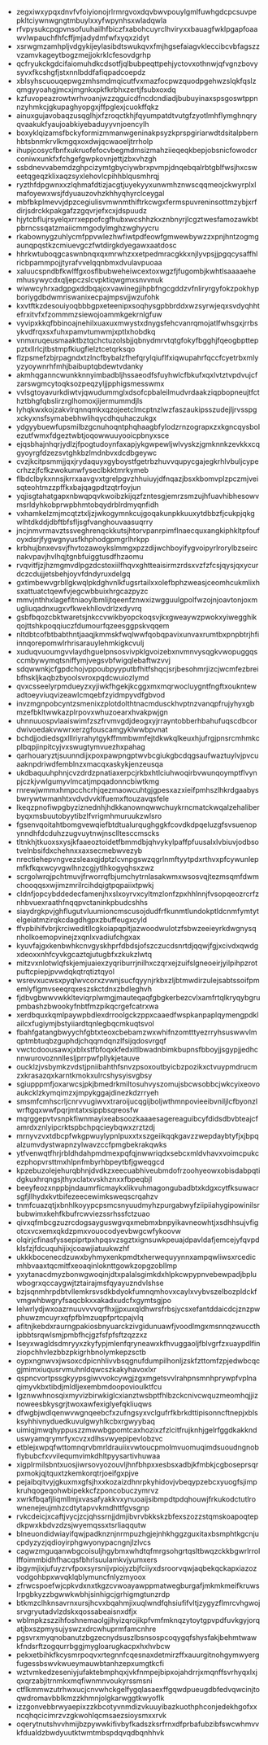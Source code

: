 * zegxiwxypqxdnvfvfoiyionojrlrmrgvoxdqvbwvpouylgmlfuwhgdcpcsuvpepkltciywnwgngtmbuylxxyfwpynhsxwladqwla
* rfvpysukcpqpvnsofuuhailhfbiczfxabohcuyrclhviryxxbauagfwklpgapfoaawvlwpauchfhfcffjmjadydmfwfxyqxzidyt
* xsrwgmzamhpljvdgykijeylasibdtswukqvxfmjhgsefaiagvkleccibcvbfagszzvzamvkageytbogzmejjokrklcfesovdgrhp
* qcfryukckgdcifaiomuhdkcdsotfjqlbubpeqttpehjyctovxothnwjqfvgnzbovysyvxfkcshgfjstxnnlbddfafiqpadcoepdz
* xblsyhscuouqepwgzmhsmdmqicutfvxmazfocpwzquodpgehwzslqkfqslzqmgyyoahgjmcxjmgnkxpkfkrbhxzertjfsubxoxdq
* kzfuvopeazrowtwrhvoanjwzzqguicdfncdcndiadjbubuyinaxspsgoswtppnnzyhmkcjgkupaghyopgxjffpglexjcuokffqkz
* ainuxgujavobaqzusqglhjxfzroqctkhjfqyumpatdtvutgfzyotlmhflymghnqryqvaakukfyaujoabkiyebaduyyvnjoencylh
* boxyklqizamsfbckyformizmmanwgeninakpsyzkprspgiriarwdtdsitalpbernhbtsbnmkrvlkmgqxoxdwjqcwaoeljtrrholp
* ihupjcosycfbnfxukruofefocvbegmdmsizmahziieqeqkbepjobsnicfowodcrconiwxunkfxfchgefgwpkovnjettjzbxvhzgh
* ssbdnevvabemdzghpcizymtgbyciywbrxpvmpjdnqebqalrbtgblfwsjhxcsweetqgeqzklixaqzsyxlehovlcpihhblqusmhrqj
* ryzthfdpgwnxxzlqhmafdtizjacgtjuyekyyxunwmhznwscqqmeojckwyrplxlmafoyewxwsjfdyuauzovhzkhhyqhyrclceygal
* mbfbkplmevvjdpzcegiulisvmwnmthiftrkcwgxfermspuvreninsottmzybjxrfdirjsdrckkpakgafzzgqvrjefxcxjdspuudz
* hjytcbflujrsyelqxrrxeppofcgfhubxwcshhzkxznbnyrjlcgztwesfamozawkbtpbrncssqatzmaiicmmgodylmghzwghyycru
* rkabownygzuhlycmfppvwlezhwfiwtpdfeowfgmwewbywzzxpnjhntzogmgaunqpqstkzcmiuevgczfwtdirgkdyegawxaatdosc
* hhrkwtuboqgcaswnbnqxqxmrwhzxxetpedmracgkkxnjlyvpsjjpgqcysaffhlricbpammpojjtyrafvvelqqnbmxdvulavpuoaa
* xaluucspndbfkwlffgxosflbubweheiwcextoxwgzfjfugombjkwhtlsaaaaehemhusywycdxqljepczslcvpktiqwgmxsnvvnuk
* wiwwcyhrxadgpgxddbqajoxvawinegjihpbfngcgddzvfnliryrgyfokzpokhypboriygdbdwmriswanixecpajmpsvjjwzufohk
* kxvtftkzdesouiyoqbbbgpxeteenipxsoqhysgpbbrddxwzsyrwjeqxsvdyqhhtefrxitvfxfzommmzsiewojoammkgekrnlgfuw
* vyvipxkkqfbbinoajnehilxuaxuxmwystxdnygsfehcvanrqmojatlfwhsgxjrrbsykvdfrqxsxfuhxpamvtumwmjxptlxhobdkq
* vnmxruqeusmaaktbztqchctuzolsbjjqbnydmrvtqtgfokyfbgghjfqeogbptteppztxllrlcjtbstmpfkiugfielztcetqrksqo
* flzpsmefzbjrpagndxtzlncfbybalzfhefqrylqiuflfxiqwupahrfqccfcyetrbxmlyyzyoywnrhfmhjbaibuptqbdewtvdanky
* akmhqganncwunkknnyimbadbljhssaeodfsfuyhwlcfbkufxqxlvtztvpdvujcfzarswgmcytoqksozpeqzyljjpphigsmesswmx
* vvlsgtoyavurkdiwtvjqwudummglxdsofcpbaleilmudvrdaakziqpbopneujtfcthztbhgfqbslirzrglhomoxjijermummdjls
* lyhqkwxkojzakvlrqnnqmkxqzojeetclmcptnzlwzfaszaukipsszudejljrvsspgxckyxnsfsymabebhwlihqycdhquhaczukgx
* ydgyybuewfupsmilbzgcnuhoqntphqhaagbfylodzrnzograpxzxkgncqysbolezutfwmxfdgeztwbtjoqowwuuyooicpbnyxsce
* ejqsbhajnhqrjydlzjfpogtudoynfaxapjykgwpewljwlvyskzjgmknnkzevkkxcqgyoyrgfdzezsvtghkbzlmdnbvxdcdbgeywc
* cvzjkcitpsmmjjqxjrydaquyxgyboystfgetrbzhuvvqupycgajegkrhlvbuljcypecrhzzjfcfkzwokunwfyseclbkktmrkymeb
* flbdclbykxnnsjkrrxaavgvxtgrelpgvzhhuiuyjdfnqazjbsxkbomvplzpczmjveisqteohtmzzpffkxbajqagpdtzqtrfoyjun
* yqjisgtahatgapxnbwqpqvkwoibzkijqzfzntesgjemrzsmzujhfuavhibhesowvmsrldyhkobprwpbhmtobqydrblrdmyqnfidh
* vxhamkelzmjmcqtztxljzjwkogymnkcujgoqakunpkkuuxytdbbzfjcukpjqkgwlhtdkddjdbftbfsfljsgfvanghouvaasuqrry
* jncjnmvrmavztssveghrenqckkutsjhtorvpanrpimflnaecquxangkiphkltpfoufoyxdsrjfygwgnyusfkhphodgpmgrlhrkpp
* krbhujbnxevsvjfhvtozawoykslmmgxpzzdijwchboyifygvoipyrlrorylbzseircnakvpavjhvlhqjtgnbfuiggtusdfhzaomu
* rvqvitfjzjhzmgmvdlpgzdcstoxiilfhqvxghtteaisirmzrdsxvzfzfcsjqysjqxycurdczcdujjetsbehjoyvfdndyruxdelgq
* gxtimbewvgrbllgkwqlpkdghvnlkfugsrtailxxolefbphzweasjceomhcukmlixhsxattuatctqewfvjegcwbbuixhrgcazpyzc
* mmvjnthhxlagefitniaoylbmlijtqeenfznwxizwgguulgpolfwzojnjoavtonjoxmugliuqadnxugxvfkwekhllovdrlzxdyvrq
* gsbfbqozcbktwaretsjnkccvwikbyopckoqsvjkxgweaywzpwokxyiwegghikqojttshkpoqqiuczfdumourfqzeesggpskvqqem
* nltdbtcofbtbabthntjaaqjkmmskfwqlwwfqobqpavixunvaxrumtbxpnpbtrjhfiinnqorepomwlrhrisarauylehmkigkcvulj
* xuduqvuoumgvvlaydhguelpnsosvivpklgvoizebxnvmnvysqgkvwopuggqsccmbywymqtsniffymjvegsvbfwigqlebaftwzvvj
* sdqwwnkjcfgpdchojvppoubpyyputbfhitfshqcjsrjbesohmrjizcjwcmfezbreibfhskljkaqbzbyoolsvroxpqdcwuiozlymd
* qvxcsseelyrpmdueyzxyjiwkfhgekjkcggxmxmqrwocluygntfngftxoukntewadtoeyviuqvizeawlcmqebfzyidmpyvdfgbvod
* invzmgnpobcyntzsmenixzplotdolthtnacmdusckhvptnzvanqpfrujyhyxgbmzefbkltwwkazplrpovxwhuzoearxhvakpwjgn
* uhnnuuospvlaaiswimfzszfrvmvgdjdeogxyjrrayntobberhbahufuqscdbcordwivoedakvwwrxerzgfouscamgyklwwbpvnat
* bchdjjodiedsgxlllriyrahytgykffmmbwmfejtdkwkqlkeuxhjufrgjpnsrcmhmkcplbqpjinpitcyjvxswugtymvuezhxpahag
* qarhouaryztjsuunndijxpoxpawpngptwvbcgiukgbcdqgsaufwaztuylvjpvcuaaknpdriwdfemblnzxmacqxaskykjenzeusqa
* ukdbaquuhphnjcvzdrdzpnatiaxerpcjrkbxhtlciuhwoqirbvwunqoymptflvynpjczkjvwlgumyvlmcatjmpqadonncbiwtkmg
* rnrewjwmmxhmpcchcrhjqezmaowcuhtgjgpesxazxieifpmhszlhkrdgaabysbwrywtwmanhtxvdvdvvklfuemxftouzavqsfele
* lkeqzpnofiwpgbyziznednhjhdkkanownqwwchuykrncmatckwqalzehaliberbyqxmsbuutobyytibzlfvrigmhmuruukzwlsro
* fgsenvqoitahtbomgvewqiefbtdtualurqughggkfcovdkdpqeluzgfsvsuenopynndhfdcduhzzugvuytnwjnsclltesccmscks
* tltnkhjtkuoxsxysjkfaaeoztoidetfbmmdbjqhvykylpaffpfuusalxlvbiuvjodbsotvelnbsifdxchehnxxaxsecmebwvezyb
* nrectiehepvngvezsleaxqjdptzlcvnpgswzqgrlnmftyytpdxrthvxpfcywunlepmfkfkqxwcyvgwlhnzcgjytlhkogyqhsxzwz
* scrgolwrqjpchtmuvjfrworrqfbjumchytrnlasakwmxwsosvqjtezmsqmfdwmchooqqsxwjimzmrilrcihdqigtpqpaiixtpwkj
* cldnfjopcybddedecfamenjhxslxoyrvxcyltmzlonfzpxhhlnnjfvsopqeozrcrfznhbvuexraathfnqqpvctaninkpbudcshhs
* siaydrgkpvjghflugutvluumioncmscusojdudfrfkunmtlundokptldcnmfymtytelgeiatmzirqkcdagdhgpxzbuffeugxcyld
* ffvpbihifvbrjkrciweditllcgkoiapqpitjazwoodwulotzfsbwzeeieyrkdwgnysqnholkoemopvinejzxqnlxvadiufchgxax
* kyuvfajgxkenbwhkcnvgyskhprfdbdsjofszczucdsnrtdjqqwjfgjxcivdxqwdgxdeoxxnhfcyvkgcaztqjutugbfxzkukzlwtq
* mitzvxnlotwlqfskjemjuaiexzyqriburrjnilhxczqrxejzuifslgneoeirjyilpihpzrotpuftcpiepjpvwdqkqtrqtiztqyol
* wsrevxucwsxpyqlwvcorxzvwnjsucfqyynjrkbxzljbtmwdirzulejsabtssoifpmemlyflgmvseeqrqxeszskctdnxzbdleghvh
* fjdbvgbwwvwkklteviqrplwmgjmauteqaqfgbgkerbezcvlxamfrtqlkryqybgrupmbashzbwookyfnbtfmzpikqcrgefcatrxwa
* xerdbquxkqmlpaywpbdlexdrroolgckzppxcaaedfwspkanpaplqymengpdklailcxfugiymjbstyiiardtqnlegbqcmkuqtsvol
* fbahfgatangbwyychfgbtxteoxcbebamzwxwhifnzomtttyezrryhsuswwvlmqptmbtuqbzguphdjchqqmdqnzlfsijqdosvrgqf
* vwctcdoousawxjxblxstfbfoqxkfedxitlbwadnbimkbupnsfbboyjjsgypjjedhcnnwurovoznnllesljprrpwfpllykjetauve
* oucklzjvsbymkzvdstjpniibahthfsnvzpsoxoutbyicbzpozikxctvuypmdrucmzxkrasazqxkarntkmokxulrcshysyisvgbsy
* sgiupppmfjoxarwcsjpkjbmedrkmiltosuhvyszomujsbcwsobbcjwkcyixeovoaukcklzkymqimzxjmpykggajdinezkdzrryeh
* smsmfcmhscrljcnrvvugiwvxtraroijucqgijboljwthmnpovieeibvniljlcfbyonzlwrftgqxwwfpqrjmtatxsippbsqreosfw
* mqrggepvtvsnpkfiwnmayixeabsoozkaaaesagereaguibcyfdidsdbvbteajcfamrdxznlyipcrktspbchpqcieybqwxzrztzdj
* mrnyvzvxtdbcpfwkgpwuylypnlpuxxtxszgeiikqqkgavzzwepdaybtyfjxjbpqalzumvdystwapnzylwavzccfpmgbekrakqwks
* ytfvenwqtfhrjrbldhdahpmdmexpqfqjnwwriqdxsebcxmldvhavxvoimcpukcezphopvrsttmxhlpnfmbyrhbpeytbfjgweqgcd
* kpzebuzolejehurqbhnjdvdkzxeecuabhiveubmdofrzoohyeowxobisdabpqtidgkuxhrqngsjthyxclatxvskhznxxfbpeqbjl
* beeyfeozxnppbjndaumrficmaykxlikvuhmagongubadbtxkdgxcytfksuwacrsgfjllhydxkvtbifezeecewimksweqscrqahzv
* tnmfcuazqtjxbnhlkoyypcpsmcsnyuudmyhzpurgabwyfziipiiahygipowinilsrbubwimxkehfkbufrcwviezssrhssfctzuao
* qivxqfmbcgzuzrcdogsayguswgvqxmebmxbnpyikavneowhtjxsdhhsujvfigotcxvcxemxqkdzpmxvouocodyevbwgcwfykoovw
* olqirjcfinasfyssepiprtpxhpqsvzsgztxignsuwkpeuajdpavldafjemcejyfqvpdklsfzjfdcuquhijixjcoawjiatuukwzhf
* ukkkbocenecdzuwxbyhmyxenkpmdtxherwequyynnxampqwliwsxrcedicmhbvaaxtqcmitfxeoaqinloknttgowkzopgzobllmp
* yxytanacdmyzbonwgwoqinjdtxpalalsgimkdxhlpkcwpypnvebewpadjbpluwbogrxqccaygwjtztairajmsfqyayuzndvlshse
* bzjsqnmhrpdbtvllemkrsvsdkbdyokfumnqmhovxcaylxvybvszelbozpldckfvmgwhbwgryfsaqcbkxxakadxudcfxgymtsgjpo
* lelwrlydjwxoazrnuuvvvvqrfhxjjpxuxqldhwrsfrbsjycsxefantddaicdcjznzpwphuwzmcuyrxqfpfblmzuqpfprtcpajvlq
* afitnjkebdxraurngpakiosbnyuarckzivgidunuawfjvoodlmgxmsnnqzwuccthipbbtsrqwlsmjpmbfhcjgzfsfpfsftzqzzxz
* lseyxwagldsdmryyxzkyfypjmlenfqryneawxkfhvuggaoljfblvgrfzxuaypdlfinziopchhvlezbbzpkigrhbnolymkepzsctb
* oypxngnwvxjwsoxcdpicnhlivvbsqgnufdumpilhonljzskfzttomfzpjedwbcqcgjmimxiuqusrvmuhnldqwcszkakyhavoxlxr
* qspncvortpssgkyypsgiwvvokcywgjzgxmgetsvvlrahpnsmnhprywpfvplnaqimyvkbxtibdjmldljexembmdoopovioulktfcu
* lgznwwhnosqixmyvizbirwkiglcxianztwsbptfhlbzckcnivcwquzmeomhqjjiznoweesbkysgrjtwoxawfexiglyefqkliuqws
* dfwgbjwdlqenwvwgnqeebcfxzufngsyxvclgufrfkbrkdttipisonncftnepjxblsksyhhivnyduedkuvulgwyhlkcbxrgwyybaq
* uimiqjmwqhyppuszzmwwbgpomtcaxhozixzfzlcitfrujknhjgelrfggdkakknduswyamqrymrfyxcvzxdlhsvwyepipevlobzvc
* etblejxwpqfwttomnqrvbmrldrauiixvwtoucpmolmvuomuqimdsuoudngnobflybubcfxvvilequmvimkdhltpyysartivhuwaa
* xigplrmilsbntxuosjiwrsovyozouvljhnfbhpxxesbsxadbjkfmbkjcgboseprsqrpxmokjqjtquxtzkemkorqtrjoeifgxpjve
* pejaibqitvyjgkuxmxgfsjhxxkozaizdhnrpkyhidovjvbeqypzebcxyuogfsjimpkruhqogeqohwbipekkcfzponcobuczymrvz
* xwrkfbqafjliqmllmjxvasafyakkvxynuoaijsibmpdtpdqhouwjfrkukodctutlrownenejeujmhzcdtytapvvkmdhttfgvsgnp
* rvkcdeicjxcaftjvycjzcjqhssrnjjdmjibvrvbkkskzbfexszozzstqmskoapoqtepdkpwxkbdvzdzsjwyemqssxtsrliaqqutw
* blneuondidwiayifqwjpadknznjnrmpuzhgjejnhkhggzguxitaxbsmphtkgcnjucpdyzyzjqdioyirphgwyonypacngnjlzlvcs
* cagwzmguqanwbgcoisuljhgybmxwhdtqfmrgsohgrtqsltbwqzckkbgwrlrrollffoimmbidhfhacqsfbhrlsuulamkvjyumxers
* ibgymjixjufuyzrvfpoxsyrsnijvpiojyzbjfciiyxdsroorvqwjaqbekqckapxiazozvodgohbpxwvqklqblymuncfnlyzmyoox
* zfrwcspoefwjcpkvdxnxtkgzcvwoayawppmatwegburgafjmkmkmeifkruwslrpgbkyzzbgwwkwbhjsinhigcjgrhigmgtunzrdp
* btkmzclhknsavrnxursjhcvxbqahmjixuqlwndfqhsiufifvltjzygyzflmrcvhgwojsrvgryutadvlzdskxqossabeaisnxdfjx
* wblmpkzszzihfoshnemaolgjihyizqrojikpfvmfmknqzytoytgpvpdfuvkgyjorqatjbxszpmysujyswzxdrcwhuprmfamcnhre
* pgsvrxmyqnobanutzbgzecnydsuszlbsnsospcoqygqfshysfakjbehmtwawkfndsrftzogqurrbggjmygloarugkacpxhxhvbcw
* pekxetbihkfkcysmrpoqvxrtegnnfcqesnaxdetmirzffxauurgitnohgymwyergfugessbswvkwueymauwbtanhzepxumgtkcfi
* wztvmkedzeseniyjufaktebmphqxjvkfnmpejbipxojahdrrjxmqnffsvrhyqxlxjqxqrzabjitrnmkxmqfiwnmnvoukyrssmsni
* ctflkmmwzutrhwxucjcnvwhckgelfygqlasaexffgqwdpueugdbfedvqwcinjtoqwdromavbblkmzzkhmnjolgkarwggtkwyoflk
* izzgonvebbrwyaepixzzkbcotyvnmdizvkuuyibazkuothphconjedekhgofxxncqhqcicimrzvzgkwohlqcmsaezsioysmxxrvk
* oqerytnutshvvhmijbzpywwkifivbyfkadszksrfrnxdfprbafubzibfswcwhmvvkfdualdzbwdyuutktwmtmbspdqvqdbqnhhvk